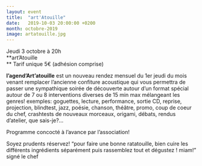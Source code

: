 ```yaml
---
layout: event
title:  "art'Atouille"
date:   2019-10-03 20:00:00 +0200
month: octobre-2019
image: artatouille.jpg
---
```




Jeudi 3 octobre à 20h  
**art’Atouille  
** Tarif unique 5€ (adhésion comprise)



**l’agend’Art’atouille** est un nouveau rendez mensuel du 1er jeudi du mois venant remplacer l’ancienne confiture acoustique qui vous permettra de passer une sympathique soirée de découverte autour d’un format spécial autour de 7 ou 8 interventions diverses de 15 min max mélangeant les genres! exemples: goguettes, lecture, performance, sortie CD, reprise, projection, blindtest, jazz, poésie, chanson, théâtre, promo, coup de coeur du chef, crashtests de nouveaux morceaux, origami, débats, rendus d’atelier, que sais-je?…

Programme concocté à l’avance par l’association!

Soyez prudents réservez! “pour faire une bonne ratatouille, bien cuire les différents ingrédients séparément puis rassemblez tout et dégustez ! miam!” signé le chef